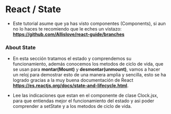 # React / State 
- Este tutorial asume que ya has visto componentes (Components), si aun no lo haces te recomiendo que le eches un vistazo: <b>https://github.com/Allislove/react-guide/branches</b>

### About State
- En esta sección tratamos el estado y comprendemos su funcionamiento, además conocemos los metodos de ciclo de vida, que se usan para <b>montar(Mount)</b> y <b>desmontar(unmount)</b>, vamos a hacer un reloj para demostrar esto de una manera amplia y sencilla, esto se ha logrado gracias a la muy buena documentación de React <b> https://es.reactjs.org/docs/state-and-lifecycle.html</b>.


- Lee las indicaciones que estan en el componente de clase Clock.jsx, para que entiendas mejor el funcionamiento del estado y asi poder comprender a setState y a los metodos de ciclo de vida.






